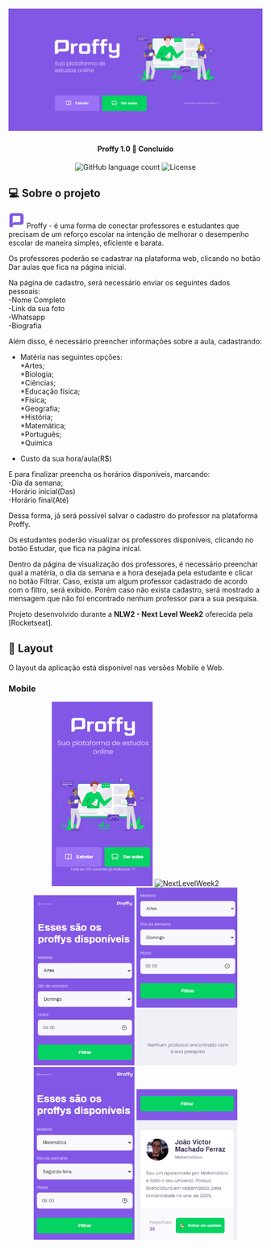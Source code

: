 <h1 align="center">
    <img alt="Proffy" title="#Proffy" src="./public/images/banner.png" />
</h1>

<h4 align="center"> 
	Proffy 1.0 🚀 Concluído
</h4>

<p align="center">
  <img alt="GitHub language count" src="https://img.shields.io/badge/languages-3-blueviolet">

  <img alt="License" src="https://img.shields.io/badge/license-MIT-green">
</p>

## 💻 Sobre o projeto

<img alt="Logo Proffy" src="./public/images/favicon.png"> Proffy - é uma forma de conectar professores e estudantes que precisam de um reforço escolar na intenção de melhorar o desempenho escolar de maneira simples, eficiente e barata.

Os professores poderão se cadastrar na plataforma web, clicando no botão Dar aulas que fica na página inicial. 

Na página de cadastro, será necessário enviar os seguintes dados pessoais:<br>
-Nome Completo<br>
-Link da sua foto<br>
-Whatsapp<br>
-Biografia

Além disso, é necessário preencher informações sobre a aula, cadastrando:
- Matéria nas seguintes opções:<br>
    *Artes;<br>
    *Biologia;<br>
    *Ciências;<br>
    *Educação física;<br>
    *Física;<br>
    *Geografia;<br>
    *História;<br>
    *Matemática;<br>
    *Português;<br>
    *Química<br>

- Custo da sua hora/aula(R$)

E para finalizar preencha os horários disponíveis, marcando:<br>
-Dia da semana;<br>
-Horário inicial(Das)<br>
-Horário final(Até)<br>

Dessa forma, já será possível salvar o cadastro do professor na plataforma Proffy.

Os estudantes poderão visualizar os professores disponíveis, clicando no botão Estudar, que fica na página inical.

Dentro da página de visualização dos professores, é necessário preenchar qual a matéria, o dia da semana e a hora desejada pela estudante e clicar no botão Filtrar.
Caso, exista um algum professor cadastrado de acordo com o filtro, será exibido. Porém caso não exista cadastro, será mostrado a mensagem que não foi encontrado nenhum professor para a sua pesquisa.

Projeto desenvolvido durante a **NLW2 - Next Level Week2** oferecida pela [Rocketseat].

## 🎨 Layout

O layout da aplicação está disponível nas versões Mobile e Web.

### Mobile

<p align="center">
  <img alt="NextLevelWeek2" title="#NextLevelWeek2" src="./public/images/mobile_inicial.png" width="200px">
  
  <img alt="NextLevelWeek2" title="#NextLevelWeek2" src="./public/images/cadastro.png" width="200px">

  <img alt="NextLevelWeek2" title="#NextLevelWeek2" src="./public/images/tela_mobile_busca1.png" width="200px">

  <img alt="NextLevelWeek2" title="#NextLevelWeek2" src="./public/images/tela_mobile_res1.png" width="200px">

  <img alt="NextLevelWeek2" title="#NextLevelWeek2" src="./public/images/tela_mobile_busca2.png" width="200px">

  <img alt="NextLevelWeek2" title="#NextLevelWeek2" src="./public/images/tela_mobile_res2.png" width="200px">

</p>